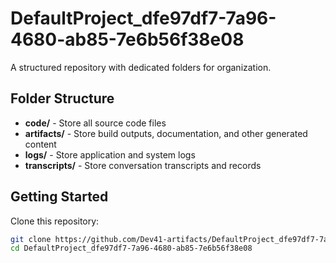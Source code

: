 # DefaultProject_dfe97df7-7a96-4680-ab85-7e6b56f38e08
A structured repository with dedicated folders for organization.

## Folder Structure

- **code/** - Store all source code files
- **artifacts/** - Store build outputs, documentation, and other generated content
- **logs/** - Store application and system logs
- **transcripts/** - Store conversation transcripts and records

## Getting Started

Clone this repository:
```bash
git clone https://github.com/Dev41-artifacts/DefaultProject_dfe97df7-7a96-4680-ab85-7e6b56f38e08
cd DefaultProject_dfe97df7-7a96-4680-ab85-7e6b56f38e08
```
